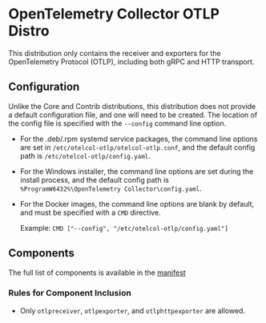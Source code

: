 # OpenTelemetry Collector OTLP Distro

This distribution only contains the receiver and exporters for the OpenTelemetry Protocol (OTLP), including both gRPC and HTTP transport.

## Configuration

Unlike the Core and Contrib distributions, this distribution does not provide a default configuration file, and one will need to be created. The location of the config file is specified with the `--config` command line option.

- For the .deb/.rpm systemd service packages, the command line options are set in `/etc/otelcol-otlp/otelcol-otlp.conf`, and the default config path is `/etc/otelcol-otlp/config.yaml`.

- For the Windows installer, the command line options are set during the install process, and the default config path is `%ProgramW6432%\OpenTelemetry Collector\config.yaml`.

- For the Docker images, the command line options are blank by default, and must be specified with a `CMD` directive.
  
  Example: `CMD ["--config", "/etc/otelcol-otlp/config.yaml"]`

## Components

The full list of components is available in the [manifest](manifest.yaml)

### Rules for Component Inclusion

- Only `otlpreceiver`, `otlpexporter`, and `otlphttpexporter` are allowed.
